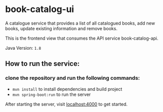 # book-catalog-ui
 A catalogue service that provides a list of all catalogued books, add new books, update existing information and remove books.

This is the frontend view that consumes the API service book-catalog-api.

Java Version: `1.8`

## How to run the service:

### clone the repository and run the following commands:
- `mvn install` to install dependencies and build project
- `mvn spring-boot:run` to run the server
 
After starting the server, visit [localhost:4000](localhost:4000) to get started.
